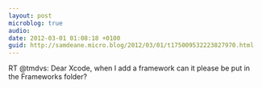 ```yaml
---
layout: post
microblog: true
audio: 
date: 2012-03-01 01:08:18 +0100
guid: http://samdeane.micro.blog/2012/03/01/t175009532223827970.html
---
```

RT @tmdvs: Dear Xcode, when I add a framework can it please be put in the Frameworks folder?
